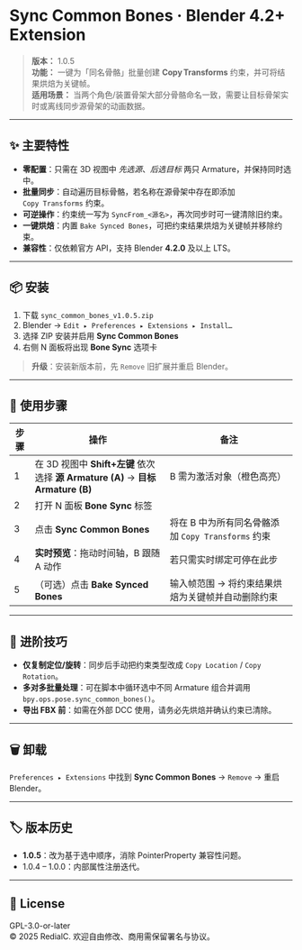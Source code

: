 # Sync Common Bones · Blender 4.2+ Extension

> **版本：** 1.0.5  
> **功能：** 一键为「同名骨骼」批量创建 **Copy Transforms** 约束，并可将结果烘焙为关键帧。  
> **适用场景：** 当两个角色/装置骨架大部分骨骼命名一致，需要让目标骨架实时或离线同步源骨架的动画数据。

---

## ✨ 主要特性
- **零配置**：只需在 3D 视图中 _先选源_、_后选目标_ 两只 Armature，并保持同时选中。  
- **批量同步**：自动遍历目标骨骼，若名称在源骨架中存在即添加 `Copy Transforms` 约束。  
- **可逆操作**：约束统一写为 `SyncFrom_<源名>`，再次同步时可一键清除旧约束。  
- **一键烘焙**：内置 `Bake Synced Bones`，可把约束结果烘焙为关键帧并移除约束。  
- **兼容性**：仅依赖官方 API，支持 Blender **4.2.0** 及以上 LTS。

---

## 📦 安装

1. 下载 `sync_common_bones_v1.0.5.zip`  
2. Blender → `Edit ▸ Preferences ▸ Extensions ▸ Install…`  
3. 选择 ZIP 安装并启用 **Sync Common Bones**  
4. 右侧 N 面板将出现 **Bone Sync** 选项卡

> **升级**：安装新版本前，先 `Remove` 旧扩展并重启 Blender。

---

## 🚀 使用步骤

| 步骤 | 操作 | 备注 |
|------|------|------|
| 1 | 在 3D 视图中 **Shift+左键** 依次选择 **源 Armature (A)** → **目标 Armature (B)** | B 需为激活对象（橙色高亮） |
| 2 | 打开 N 面板 **Bone Sync** 标签 | |
| 3 | 点击 **Sync Common Bones** | 将在 B 中为所有同名骨骼添加 `Copy Transforms` 约束 |
| 4 | **实时预览**：拖动时间轴，B 跟随 A 动作 | 若只需实时绑定可停在此步 |
| 5 | （可选）点击 **Bake Synced Bones** | 输入帧范围 → 将约束结果烘焙为关键帧并自动删除约束 |

---

## 🧩 进阶技巧
- **仅复制定位/旋转**：同步后手动把约束类型改成 `Copy Location` / `Copy Rotation`。  
- **多对多批量处理**：可在脚本中循环选中不同 Armature 组合并调用 `bpy.ops.pose.sync_common_bones()`。  
- **导出 FBX 前**：如需在外部 DCC 使用，请务必先烘焙并确认约束已清除。

---

## 🗑️ 卸载
`Preferences ▸ Extensions` 中找到 **Sync Common Bones** → `Remove` → 重启 Blender。

---

## 🏷 版本历史
- **1.0.5**：改为基于选中顺序，消除 PointerProperty 兼容性问题。  
- 1.0.4 – 1.0.0：内部属性注册迭代。

---

## 📄 License
GPL-3.0-or-later  
© 2025 RedialC. 欢迎自由修改、商用需保留署名与协议。